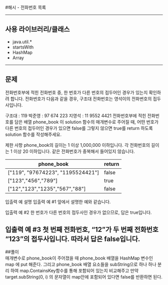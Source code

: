 #해시 - 전화번호 목록  

------------
## 사용 라이브러리/클래스
- java.util.*
- startsWith
- HashMap
- Array
------------
## 문제
전화번호부에 적힌 전화번호 중, 한 번호가 다른 번호의 접두어인 경우가 있는지 확인하려 합니다.
전화번호가 다음과 같을 경우, 구조대 전화번호는 영석이의 전화번호의 접두사입니다.

구조대 : 119
박준영 : 97 674 223
지영석 : 11 9552 4421
전화번호부에 적힌 전화번호를 담은 배열 phone_book 이 solution 함수의 매개변수로 주어질 때, 어떤 번호가 다른 번호의 접두어인 경우가 있으면 false를 그렇지 않으면 true를 return 하도록 solution 함수를 작성해주세요.

제한 사항
phone_book의 길이는 1 이상 1,000,000 이하입니다.
각 전화번호의 길이는 1 이상 20 이하입니다.
같은 전화번호가 중복해서 들어있지 않습니다.

|phone_book|return|
|---|---|
["119", "97674223", "1195524421"]|false|
["123","456","789"]|true
["12","123","1235","567","88"]|false||

입출력 예 설명
입출력 예 #1
앞에서 설명한 예와 같습니다. 

입출력 예 #2
한 번호가 다른 번호의 접두사인 경우가 없으므로, 답은 true입니다.

입출력 예 #3
첫 번째 전화번호, “12”가 두 번째 전화번호 “123”의 접두사입니다. 따라서 답은 false입니다.
------------
##풀이   
매개변수로 phone_book이 주어졌을 때
phone_book 배열을 HashMap 변수인 map
에 put 해준다.
그리고 phone_book 배열 요소들을 subString으로 하나 하나 분리 하여
map.ContainsKey함수를 통해 포함되어 있는지 비교해주고
만약 target.subString(0, i) 의 문자열이 map안에 포함되어 있다면
false를 반환하면 된다.


